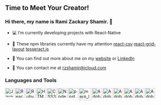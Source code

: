 ## Time to Meet Your Creator!

### Hi there, my name is Rami Zackary Shamir.  👋

- 💻 I’m currently developing projects with React-Native

- 🧮 These npm libraries currently have my attention [react-csv](https://www.npmjs.com/package/react-csv) [react-grid-layout](https://github.com/react-grid-layout/react-grid-layout) [tesseract.js](https://www.npmjs.com/package/tesseract.js)

- :city_sunrise: You can find out more about me on my [website](https://www.meetyourcreator.com/) or [LinkedIn](https://www.linkedin.com/in/ramizackaryshamir/)

- :email: You can contact me at rzshamir@icloud.com

### Languages and Tools

<img align="left" padding="100px" alt="JavaScript" width="30px" src="https://res.cloudinary.com/ramizackaryshamir/image/upload/v1603826098/javascript-logo_zcnc18.png" />

<img align="left" padding="100px" alt="React" width="32px" src="https://res.cloudinary.com/ramizackaryshamir/image/upload/v1603826099/react-logo-1_uhlbvn.png" />

<img align="left" padding="100px" alt="Ruby-on-Rails_logo" width="32px" src="https://res.cloudinary.com/ramizackaryshamir/image/upload/v1603827204/ruby-on-rails-logo_vwlvg7.png" />
<img align="left" padding="100px" alt="HTML5" width="32px" src="https://res.cloudinary.com/ramizackaryshamir/image/upload/v1603826098/html5_icon_1090-1080_ggjwmd.png" />

<img align="left" padding="100px" alt="CSS3" width="32px" src="https://res.cloudinary.com/ramizackaryshamir/image/upload/v1603826097/css3-icon_1090-1080_wlgm8g.png" />

<img align="left" padding="100px" alt="Node.js" width="32px" src="https://res.cloudinary.com/ramizackaryshamir/image/upload/v1603826098/nodejs-logo_mwbrgc.png" />

<img align="left" padding="100px" alt="postgresql_logo" width="32px" src="https://res.cloudinary.com/ramizackaryshamir/image/upload/v1603826098/poistgreSQL_icon_1090-1080_uw8ayz.png" />

<img align="left" padding="100px" alt="mern_logo" width="40px" src="https://res.cloudinary.com/ramizackaryshamir/image/upload/v1603826098/MERN_logo-1090_1080_vy6lkp.png" />

<img align="left" padding="100px" alt="Adobe After Effects" width="32px" src="https://res.cloudinary.com/ramizackaryshamir/image/upload/v1603826097/adobe_after-effects_icon-1090-1080_may1rx.png" />

<img align="left" padding="100px" alt="Adobe Premier Pro" width="32px" src="https://res.cloudinary.com/ramizackaryshamir/image/upload/v1603826098/premiere-pro_icon-1090_1080_vcjfje.png" />

<img align="left" padding="100px" alt="Adobe Illustrator" width="32px" src="https://res.cloudinary.com/ramizackaryshamir/image/upload/v1603826097/adobe_illustrator__con-1090_1080_rl7iv0.png" />

<img align="left" padding="100px" alt="Adobe InDesign" width="32px" src="https://res.cloudinary.com/ramizackaryshamir/image/upload/v1603826097/adobe_ilndesign_icon-1090-1080_z1rahk.png" />

<img align="left" padding="100px" alt="Adobe Photoshop" width="32px" src="https://res.cloudinary.com/ramizackaryshamir/image/upload/v1603826097/adobe_photoshop_icon-1090-1080_xrmdos.png" />

<img align="left" padding="100px" alt="Adobe XD" width="32px" src="https://res.cloudinary.com/ramizackaryshamir/image/upload/v1603826097/adobe_xd_icon-1090-1080_t1ntsy.png" />

<!--
**MeetYourCreator/MeetYourCreator** is a ✨ _special_ ✨ repository because its `README.md` (this file) appears on your GitHub profile.



Here are some ideas to get you started:

- 🔭 I’m currently working on ...
- 🌱 I’m currently learning ...
- 👯 I’m looking to collaborate on ...
- 🤔 I’m looking for help with ...
- 💬 Ask me about ...
- 📫 How to reach me: ...
- 😄 Pronouns: ...
- ⚡ Fun fact: ...
-->
